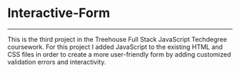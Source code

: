 # Interactive-Form
********************************************************
This is the third project in the Treehouse Full Stack JavaScript Techdegree coursework. For this project I added JavaScript to the existing HTML and CSS files in order to create a more user-friendly form by adding customized validation errors and interactivity.
